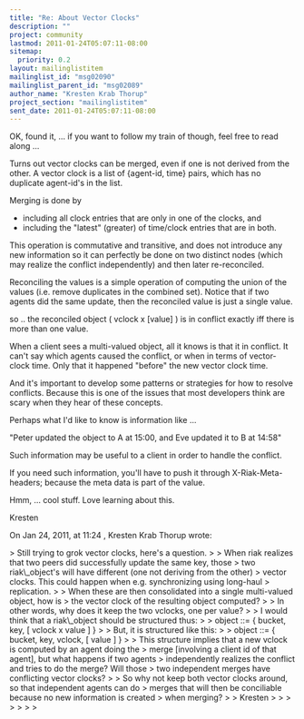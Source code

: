 ```yaml
---
title: "Re: About Vector Clocks"
description: ""
project: community
lastmod: 2011-01-24T05:07:11-08:00
sitemap:
  priority: 0.2
layout: mailinglistitem
mailinglist_id: "msg02090"
mailinglist_parent_id: "msg02089"
author_name: "Kresten Krab Thorup"
project_section: "mailinglistitem"
sent_date: 2011-01-24T05:07:11-08:00
---
```



OK, found it, ... if you want to follow my train of though, feel free to read 
along ...

Turns out vector clocks can be merged, even if one is not derived from the 
other. A vector clock is a list of {agent-id, time} pairs, which has no 
duplicate agent-id's in the list.

Merging is done by

 - including all clock entries that are only in one of the clocks, and
 - including the "latest" (greater) of time/clock entries that are in 
both.

This operation is commutative and transitive, and does not introduce any new 
information so it can perfectly be done on two distinct nodes (which may 
realize the conflict independently) and then later re-reconciled.

Reconciling the values is a simple operation of computing the union of the 
values (i.e. remove duplicates in the combined set). Notice that if two agents 
did the same update, then the reconciled value is just a single value.

so .. the reconciled object ( vclock x [value] ) is in conflict exactly iff 
there is more than one value. 

When a client sees a multi-valued object, all it knows is that it in conflict. 
It can't say which agents caused the conflict, or when in terms of vector-clock 
time. Only that it happened "before" the new vector clock time.

And it's important to develop some patterns or strategies for how to resolve 
conflicts. Because this is one of the issues that most developers think are 
scary when they hear of these concepts.

Perhaps what I'd like to know is information like ... 

 "Peter updated the object to A at 15:00, and Eve updated it to B at 
14:58"

Such information may be useful to a client in order to handle the conflict. 

If you need such information, you'll have to push it through X-Riak-Meta- 
headers; because the meta data is part of the value.

Hmm, ... cool stuff. Love learning about this.

Kresten

On Jan 24, 2011, at 11:24 , Kresten Krab Thorup wrote:

&gt; Still trying to grok vector clocks, here's a question.
&gt; 
&gt; When riak realizes that two peers did successfully update the same key, those 
&gt; two riak\\_object's will have different (one not deriving from the other) 
&gt; vector clocks. This could happen when e.g. synchronizing using long-haul 
&gt; replication.
&gt; 
&gt; When these are then consolidated into a single multi-valued object, how is 
&gt; the vector clock of the resulting object computed? 
&gt; 
&gt; In other words, why does it keep the two vclocks, one per value? 
&gt; 
&gt; I would think that a riak\\_object should be structured thus:
&gt; 
&gt; object ::= { bucket, key, [ vclock x value ] }
&gt; 
&gt; But, it is structured like this:
&gt; 
&gt; object ::= { bucket, key, vclock, [ value ] }
&gt; 
&gt; This structure implies that a new vclock is computed by an agent doing the 
&gt; merge [involving a client id of that agent], but what happens if two agents 
&gt; independently realizes the conflict and tries to do the merge? Will those 
&gt; two independent merges have conflicting vector clocks?
&gt; 
&gt; So why not keep both vector clocks around, so that independent agents can do 
&gt; merges that will then be conciliable because no new information is created 
&gt; when merging?
&gt; 
&gt; Kresten
&gt; 
&gt; 
&gt; 
&gt; 
&gt; 
&gt; 
&gt; 
